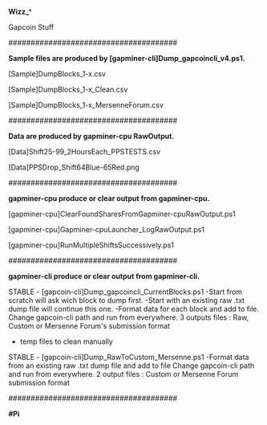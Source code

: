**Wizz_^**

Gapcoin Stuff

######################################

**Sample files are produced by [gapminer-cli]Dump_gapcoincli_v4.ps1.**

[Sample]DumpBlocks_1-x.csv

[Sample]DumpBlocks_1-x_Clean.csv

[Sample]DumpBlocks_1-x_MersenneForum.csv

######################################

**Data are produced by gapminer-cpu RawOutput.**

[Data]Shift25-99_2HoursEach_PPSTESTS.csv

[Data]PPSDrop_Shift64Blue-65Red.png

######################################

**gapminer-cpu produce or clear output from gapminer-cpu.**

[gapminer-cpu]ClearFoundSharesFromGapminer-cpuRawOutput.ps1

[gapminer-cpu]Gapminer-cpuLauncher_LogRawOutput.ps1

[gapminer-cpu]RunMultipleShiftsSuccessively.ps1

######################################

**gapminer-cli produce or clear output from gapminer-cli.**

STABLE - [gapcoin-cli]Dump_gapcoincli_CurrentBlocks.ps1
  -Start from scratch will ask wich block to dump first.
  -Start with an existing raw .txt dump file will continue this one.
  -Format data for each block and add to file.
  Change gapcoin-cli path and run from everywhere.
  3 outputs files : Raw, Custom or Mersenne Forum's submission format
  + temp files to clean manually

STABLE - [gapcoin-cli]Dump_RawToCustom_Mersenne.ps1
  -Format data from an existing raw .txt dump file and add to file
  Change gapcoin-cli path and run from everywhere.
  2 output files : Custom or Mersenne Forum submission format

######################################

**#Pi**

